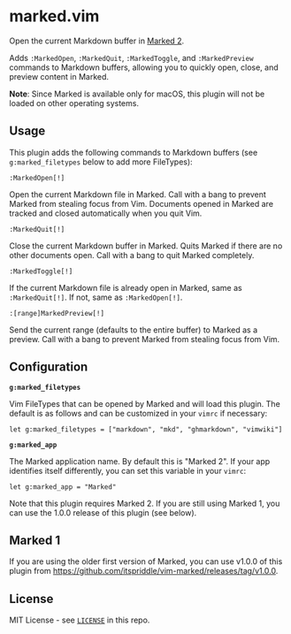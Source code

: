# marked.vim

Open the current Markdown buffer in [Marked 2](https://marked2app.com/).

Adds `:MarkedOpen`, `:MarkedQuit`, `:MarkedToggle`, and `:MarkedPreview`
commands to Markdown buffers, allowing you to quickly open, close, and preview
content in Marked.

**Note**: Since Marked is available only for macOS, this plugin will not be
loaded on other operating systems.

## Usage

This plugin adds the following commands to Markdown buffers (see
`g:marked_filetypes` below to add more FileTypes):

```
:MarkedOpen[!]
```

Open the current Markdown file in Marked. Call with a bang to prevent Marked
from stealing focus from Vim. Documents opened in Marked are tracked and
closed automatically when you quit Vim.

```
:MarkedQuit[!]
```

Close the current Markdown buffer in Marked. Quits Marked if there are no
other documents open. Call with a bang to quit Marked completely.

```
:MarkedToggle[!]
```

If the current Markdown file is already open in Marked, same as
`:MarkedQuit[!]`. If not, same as `:MarkedOpen[!]`.

```
:[range]MarkedPreview[!]
```

Send the current range (defaults to the entire buffer) to Marked as a preview.
Call with a bang to prevent Marked from stealing focus from Vim.

## Configuration

**`g:marked_filetypes`**

Vim FileTypes that can be opened by Marked and will load this plugin. The
default is as follows and can be customized in your `vimrc` if necessary:

```
let g:marked_filetypes = ["markdown", "mkd", "ghmarkdown", "vimwiki"]
```

**`g:marked_app`**

The Marked application name. By default this is "Marked 2". If your app
identifies itself differently, you can set this variable in your `vimrc`:

```
let g:marked_app = "Marked"
```

Note that this plugin requires Marked 2. If you are still using Marked 1, you
can use the 1.0.0 release of this plugin (see below).

## Marked 1

If you are using the older first version of Marked, you can use v1.0.0 of this
plugin from <https://github.com/itspriddle/vim-marked/releases/tag/v1.0.0>.

## License

MIT License - see [`LICENSE`](./LICENSE) in this repo.
